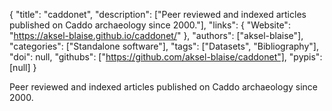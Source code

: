 {
  "title": "caddonet",
  "description": ["Peer reviewed and indexed articles published on Caddo archaeology since 2000."],
  "links": {
    "Website": "https://aksel-blaise.github.io/caddonet/"
  },
  "authors": ["aksel-blaise"],
  "categories": ["Standalone software"],
  "tags": ["Datasets", "Bibliography"],
  "doi": null,
  "githubs": ["https://github.com/aksel-blaise/caddonet"],
  "pypis": [null]
}

<!-- Generated by csv2md.R – do not edit by hand -->

Peer reviewed and indexed articles published on Caddo archaeology since 2000.